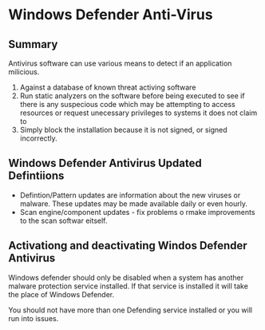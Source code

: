 # Windows Defender Anti-Virus

## Summary

Antivirus software can use various means to detect if an application milicious.

1. Against a database of known threat activing software
2. Run static analyzers on the software before being executed to see if there is any suspecious code which may be attempting to access resources or request unecessary privileges to systems it does not claim to
3. Simply block the installation because it is not signed, or signed incorrectly.

## Windows Defender Antivirus Updated Defintiions

- Defintion/Pattern updates are information about the new viruses or malware. These updates may be made available daily or even hourly.
- Scan engine/component updates - fix problems o rmake improvements to the scan softwar eitself.

## Activationg and deactivating Windos Defender Antivirus

Windows defender should only be disabled when a system has another malware protection service installed. If that service is installed it will take the place of Windows Defender. 

You should not have more than one Defending service installed or you will run into issues.